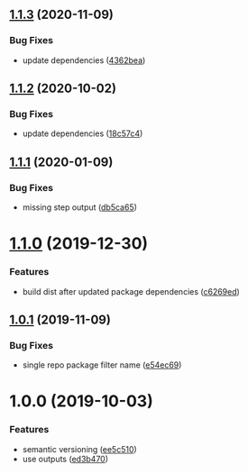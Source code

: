 ## [1.1.3](https://github.com/allenevans/lerna-changed/compare/v1.1.2...v1.1.3) (2020-11-09)


### Bug Fixes

* update dependencies ([4362bea](https://github.com/allenevans/lerna-changed/commit/4362bea0d5a8b77a3cc48eb8ee7145aa9651afc4))

## [1.1.2](https://github.com/allenevans/lerna-changed/compare/v1.1.1...v1.1.2) (2020-10-02)


### Bug Fixes

* update dependencies ([18c57c4](https://github.com/allenevans/lerna-changed/commit/18c57c4a3e0f1f7430c36331ff3d0b7cadf633fa))

## [1.1.1](https://github.com/allenevans/lerna-changed/compare/v1.1.0...v1.1.1) (2020-01-09)


### Bug Fixes

* missing step output ([db5ca65](https://github.com/allenevans/lerna-changed/commit/db5ca65416f0ed6c19677644fc7d148241d79a7b))

# [1.1.0](https://github.com/allenevans/lerna-changed/compare/v1.0.1...v1.1.0) (2019-12-30)


### Features

* build dist after updated package dependencies ([c6269ed](https://github.com/allenevans/lerna-changed/commit/c6269ed64096318812ba66b60114c35345377991))

## [1.0.1](https://github.com/allenevans/lerna-changed/compare/v1.0.0...v1.0.1) (2019-11-09)


### Bug Fixes

* single repo package filter name ([e54ec69](https://github.com/allenevans/lerna-changed/commit/e54ec690639e4f1fb9190e3db8546062f25d96a9))

# 1.0.0 (2019-10-03)


### Features

* semantic versioning ([ee5c510](https://github.com/allenevans/lerna-changed/commit/ee5c510))
* use outputs ([ed3b470](https://github.com/allenevans/lerna-changed/commit/ed3b470))
